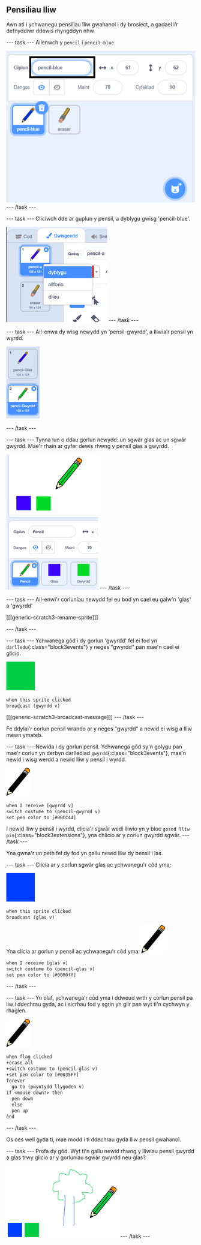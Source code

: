 ## Pensiliau lliw

Awn ati i ychwanegu pensiliau lliw gwahanol i dy brosiect, a gadael i’r defnyddiwr ddewis rhyngddyn nhw.

--- task --- Ailenwch y `pencil` i `pencil-blue`

![ail-enwi-pensil](images/rename-pencil.png) --- /task ---

--- task --- Cliciwch dde ar guplun y pensil, a dyblygu gwisg 'pencil-blue'.

![sgrinlun](images/paint-blue-duplicate.png) --- /task ---

--- task --- Ail-enwa dy wisg newydd yn ‘pensil-gwyrdd’, a lliwia’r pensil yn wyrdd.

![sgrinlun](images/paint-pencil-green.png)

--- /task ---

--- task --- Tynna lun o ddau gorlun newydd: un sgwâr glas ac un sgwâr gwyrdd. Mae'r rhain ar gyfer dewis rhwng y pensil glas a gwyrdd.

![sgrinlun](images/paint-selectors.png) --- /task ---

--- task --- Ail-enwi'r corluniau newydd fel eu bod yn cael eu galw'n 'glas' a 'gwyrdd'

[[[generic-scratch3-rename-sprite]]]

--- /task ---

--- task --- Ychwanega gôd i dy gorlun 'gwyrdd' fel ei fod yn `darlledu`{:class="block3events"} y neges "gwyrdd" pan mae'n cael ei glicio.

![sgwâr gwyrdd](images/green_square.png)

```blocks3
when this sprite clicked
broadcast (gwyrdd v)
```

[[[generic-scratch3-broadcast-message]]] --- /task ---

Fe ddylai'r corlun pensil wrando ar y neges "gwyrdd" a newid ei wisg a lliw mewn ymateb.

--- task --- Newida i dy gorlun pensil. Ychwanega gôd sy'n golygu pan mae'r corlun yn derbyn darllediad `gwyrdd`{:class="block3events"}, mae'n newid i wisg werdd a newid lliw y pensil i wyrdd.

![pensil](images/pencil.png)

```blocks3
when I receive [gwyrdd v]
switch costume to (pencil-gwyrdd v)
set pen color to [#00CC44]
```

I newid lliw y pensil i wyrdd, clicia'r sgwâr wedi lliwio yn y bloc `gosod lliw pin`{:class="block3extensions"}, yna chlicio ar y corlun gwyrdd sgwâr. --- /task ---

Yna gwna'r un peth fel dy fod yn gallu newid lliw dy bensil i las.

--- task --- Clicia ar y corlun sgwâr glas ac ychwanegu'r côd yma:

![blue_square](images/blue_square.png)

```blocks3
when this sprite clicked
broadcast (glas v)
```

Yna clicia ar gorlun y pensil ac ychwanegu'r côd yma: ![pensil](images/pencil.png)

```blocks3
when I receive [glas v]
switch costume to (pencil-glas v)
set pen color to [#0000ff]
```

--- /task ---

--- task --- Yn olaf, ychwanega'r côd yma i ddweud wrth y corlun pensil pa liw i ddechrau gyda, ac i sicrhau fod y sgrin yn glir pan wyt ti'n cychwyn y rhaglen.

![pensil](images/pencil.png)

```blocks3
when flag clicked
+erase all
+switch costume to (pencil-glas v)
+set pen color to [#0035FF]
forever
  go to (pwyntydd llygoden v)
if <mouse down?> then
  pen down
  else
  pen up
end
```

--- /task ---

Os oes well gyda ti, mae modd i ti ddechrau gyda lliw pensil gwahanol.

--- task --- Profa dy gôd. Wyt ti'n gallu newid rhwng y lliwiau pensil gwyrdd a glas trwy glicio ar y gorluniau sgwâr gwyrdd neu glas?

![sgrinlun](images/paint-pens-test.png) --- /task ---